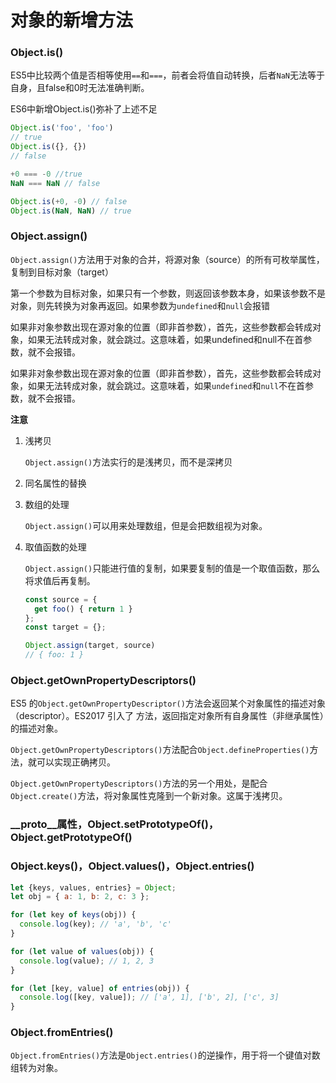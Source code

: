 # 对象的新增方法

### Object.is()

ES5中比较两个值是否相等使用`==`和`===`，前者会将值自动转换，后者`NaN`无法等于自身，且false和0时无法准确判断。

ES6中新增Object.is()弥补了上述不足

```jsx
Object.is('foo', 'foo')
// true
Object.is({}, {})
// false

+0 === -0 //true
NaN === NaN // false

Object.is(+0, -0) // false
Object.is(NaN, NaN) // true
```

### Object.assign()

`Object.assign()`方法用于对象的合并，将源对象（source）的所有可枚举属性，复制到目标对象（target）

第一个参数为目标对象，如果只有一个参数，则返回该参数本身，如果该参数不是对象，则先转换为对象再返回。如果参数为`undefined`和`null`会报错

如果非对象参数出现在源对象的位置（即非首参数），首先，这些参数都会转成对象，如果无法转成对象，就会跳过。这意味着，如果undefined和null不在首参数，就不会报错。

如果非对象参数出现在源对象的位置（即非首参数），首先，这些参数都会转成对象，如果无法转成对象，就会跳过。这意味着，如果`undefined`和`null`不在首参数，就不会报错。

**注意**

1. 浅拷贝

    `Object.assign()`方法实行的是浅拷贝，而不是深拷贝

2. 同名属性的替换
3. 数组的处理

    `Object.assign()`可以用来处理数组，但是会把数组视为对象。

4. 取值函数的处理

    `Object.assign()`只能进行值的复制，如果要复制的值是一个取值函数，那么将求值后再复制。

    ```jsx
    const source = {
      get foo() { return 1 }
    };
    const target = {};

    Object.assign(target, source)
    // { foo: 1 }
    ```

### Object.getOwnPropertyDescriptors()

ES5 的`Object.getOwnPropertyDescriptor()`方法会返回某个对象属性的描述对象（descriptor）。ES2017 引入了  方法，返回指定对象所有自身属性（非继承属性）的描述对象。

`Object.getOwnPropertyDescriptors()`方法配合`Object.defineProperties()`方法，就可以实现正确拷贝。

`Object.getOwnPropertyDescriptors()`方法的另一个用处，是配合`Object.create()`方法，将对象属性克隆到一个新对象。这属于浅拷贝。

### __proto__属性，Object.setPrototypeOf()，Object.getPrototypeOf()

### Object.keys()，Object.values()，Object.entries()

```jsx
let {keys, values, entries} = Object;
let obj = { a: 1, b: 2, c: 3 };

for (let key of keys(obj)) {
  console.log(key); // 'a', 'b', 'c'
}

for (let value of values(obj)) {
  console.log(value); // 1, 2, 3
}

for (let [key, value] of entries(obj)) {
  console.log([key, value]); // ['a', 1], ['b', 2], ['c', 3]
}
```

### Object.fromEntries()

`Object.fromEntries()`方法是`Object.entries()`的逆操作，用于将一个键值对数组转为对象。